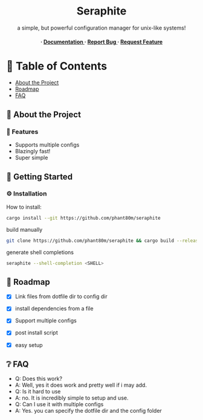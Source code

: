  <div align='center'>

<h1>Seraphite</h1>
<p>a simple, but powerful configuration manager for unix-like systems!</p>

<h4> <span> · </span> <a href="https://github.com/phant80m/Seraphite/blob/master/README.md"> Documentation </a> <span> · </span> <a href="https://github.com/phant80m/Seraphite/issues"> Report Bug </a> <span> · </span> <a href="https://github.com/phant80m/Seraphite/issues"> Request Feature </a> </h4>


</div>

# :notebook_with_decorative_cover: Table of Contents

- [About the Project](#star2-about-the-project)
- [Roadmap](#compass-roadmap)
- [FAQ](#grey_question-faq)


## :star2: About the Project

### :dart: Features
- Supports multiple configs
- Blazingly fast!
- Super simple


## :toolbox: Getting Started

### :gear: Installation

How to install:
```bash
cargo install --git https://github.com/phant80m/seraphite
```
build manually
```bash
git clone https://github.com/phant80m/seraphite && cargo build --release
```
generate shell completions
```bash
seraphite --shell-completion <SHELL>
```

## :compass: Roadmap

* [x] Link files from dotfile dir to config dir
* [x] install dependencies from a file
* [x] Support multiple configs
* [x] post install script
* [x] easy setup


## :grey_question: FAQ

- Q: Does this work?
- A: Well, yes it does work and pretty well if i may add.
- Q: Is it hard to use
- A: no. It is incredibly simple to setup and use.
- Q: Can I use it with multiple configs
- A: Yes. you can specify the dotfile dir and the config folder
